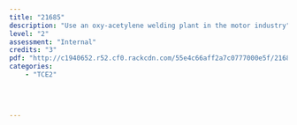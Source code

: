 ```yaml
---
title: "21685"
description: "Use an oxy-acetylene welding plant in the motor industry"
level: "2"
assessment: "Internal"
credits: "3"
pdf: "http://c1940652.r52.cf0.rackcdn.com/55e4c66aff2a7c0777000e5f/21685.pdf"
categories:
    - "TCE2"
    
    
    
    
---
```

